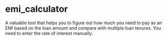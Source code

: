 # emi_calculator
A valuable tool that helps you to figure out how much you need to pay as an EMI based on the loan amount and compare with multiple loan tenures. You need to enter the rate of interest manually.
